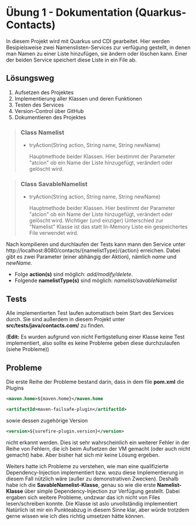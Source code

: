 # Übung 1 - Dokumentation (Quarkus-Contacts)

In diesem Projekt wird mit Quarkus und CDI gearbeitet. Hier werden Besipielsweise zwei Namenslisten-Services zur verfügung gestellt, in denen man Namen zu einer Liste hinzufügen, sie ändern oder löschen kann. Einer der beiden Service speichert diese Liste in ein File ab.

## Lösungsweg

1. Aufsetzen des Projektes
2. Implementierung aller Klassen und deren Funktionen
3. Testen des Services
4. Version-Control über GitHub
5. Dokumentieren des Projektes

> ### Class Namelist
> * tryAction(String action, String name, String newName)
> 
>   Hauptmethode beider Klassen. Hier bestimmt der Parameter "atcion" ob ein Name der Liste hinzugefügt, verändert oder gelöscht wird.


> ### Class SavableNamelist
> * tryAction(String action, String name, String newName)
> 
>   Hauptmethode beider Klassen. Hier bestimmt der Parameter "atcion" ob ein Name der Liste hinzugefügt, verändert oder gelöscht wird. Wichtiger (und einziger) Unterschied zur "Namelist" Klasse ist das statt In-Memory Liste ein gespeichertes File verwendet wird.

Nach kompilieren und durchlaufen der Tests kann mann den Service unter http://localhost:8080/contacts/{namelistType}/{action} erreichen. Dabei gibt es zwei Parameter (einer abhängig der Aktion), nämlich *name* und *newName*. 
* Folge **action(s)** sind möglich: *add/modify/delete*. 
* Folgende **namelistType(s)** sind möglich: *namelist/savableNamelist*

## Tests

Alle implementierten Test laufen automatisch beim Start des Services durch. Sie sind außerdem in diesem Projekt unter **src/tests/java/contacts.com/** zu finden. 

(**Edit:** Es wurden aufgrund von nicht Fertigstellung einer Klasse keine Test implementiert, also sollte es keine Probleme geben diese durchzulaufen (siehe Probleme)) 

## Probleme

Die erste Reihe der Probleme bestand darin, dass in dem file **pom.xml** die Plugins 
```xml
<maven.home>${maven.home}</maven.home
```
```xml
<artifactId>maven-failsafe-plugin</artifactId>
```
sowie dessen zugehörige Version
```xml
<version>${surefire-plugin.version}</version>
```
nicht erkannt werden. Dies ist sehr wahrscheinlich ein weiterer Fehler in der Reihe von Fehlern, die ich beim Aufsetzen der VM gemacht (oder auch nicht gemacht) habe. Aber bisher hat sich mir keine Lösung ergeben. 

Weiters hatte ich Probleme zu verstehen, wie man eine qualifizierte Dependency-Injection implementiert bzw. wozu diese Implementierung in diesem Fall nützlich wäre (außer zu demonstrativen Zwecken). Deshalb habe ich die **SavableNamelist-Klasse**, genau so wie die erste **Namelist-Klasse** über simple Dependency-Injection zur Verfügung gestellt. Dabei ergaben sich weitere Probleme, undzwar das ich nicht von Files lesen/schreiben konnte. Die Klasse ist aslo unvollständig implementiert Natürlich ist mir ein Punkteabzug in diesem Sinne klar, aber würde trotzdem gerne wissen wie ich dies richtig umsetzen hätte können.
